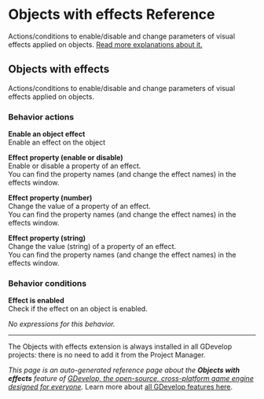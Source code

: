 # Objects with effects Reference

Actions/conditions to enable/disable and change parameters of visual effects applied on objects. [Read more explanations about it.](/gdevelop5/objects)



## Objects with effects 

Actions/conditions to enable/disable and change parameters of visual effects applied on objects. 

### Behavior actions

**Enable an object effect**  
Enable an effect on the object

**Effect property (enable or disable)**  
Enable or disable a property of an effect.  
You can find the property names (and change the effect names) in the effects window.

**Effect property (number)**  
Change the value of a property of an effect.  
You can find the property names (and change the effect names) in the effects window.

**Effect property (string)**  
Change the value (string) of a property of an effect.  
You can find the property names (and change the effect names) in the effects window.

### Behavior conditions

**Effect is enabled**  
Check if the effect on an object is enabled.

_No expressions for this behavior._



---

The Objects with effects extension is always installed in all GDevelop projects: there is no need to add it from the Project Manager.

*This page is an auto-generated reference page about the **Objects with effects** feature of [GDevelop, the open-source, cross-platform game engine designed for everyone](https://gdevelop.io/).* Learn more about [all GDevelop features here](/gdevelop5/all-features).